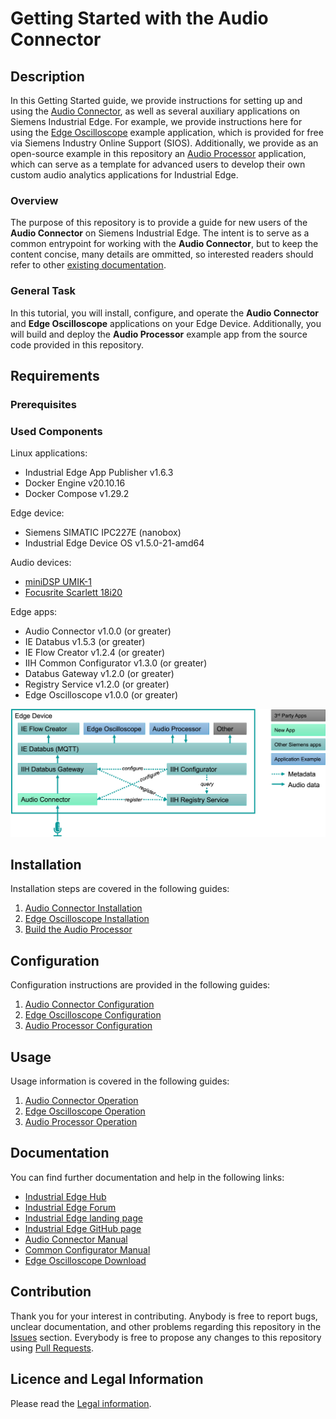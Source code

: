 # Getting Started with the Audio Connector

## Description

In this Getting Started guide, we provide instructions for setting up and using the [Audio Connector](docs/audio-connector/README.md),
as well as several auxiliary applications on Siemens Industrial Edge.
For example, we provide instructions here for using the [Edge Oscilloscope](docs/edge-oscilloscope/README.md) example application,
which is provided for free via Siemens Industry Online Support (SIOS).
Additionally, we provide as an open-source example in this repository an [Audio Processor](docs/audio-processor/README.md) application,
which can serve as a template for advanced users to develop their own custom audio analytics applications for Industrial Edge.

### Overview

The purpose of this repository is to provide a guide for new users of the **Audio Connector** on Siemens Industrial Edge.
The intent is to serve as a common entrypoint for working with the **Audio Connector**, but to keep the content concise,
many details are ommitted, so interested readers should refer to other [existing documentation](#documentation).

### General Task

In this tutorial, you will install, configure, and operate the **Audio Connector** and **Edge Oscilloscope** applications on your Edge Device.
Additionally, you will build and deploy the **Audio Processor** example app from the source code provided in this repository.

## Requirements

### Prerequisites

### Used Components

Linux applications:
* Industrial Edge App Publisher v1.6.3
* Docker Engine v20.10.16
* Docker Compose v1.29.2

Edge device:
* Siemens SIMATIC IPC227E (nanobox)
* Industrial Edge Device OS v1.5.0-21-amd64

Audio devices:
* [miniDSP UMIK-1](https://www.minidsp.com/products/acoustic-measurement/umik-1)
* [Focusrite Scarlett 18i20](https://focusrite.com/en/usb-audio-interface/scarlett/scarlett-18i20)

Edge apps:
* Audio Connector v1.0.0 (or greater)
* IE Databus v1.5.3 (or greater)
* IE Flow Creator v1.2.4 (or greater)
* IIH Common Configurator v1.3.0 (or greater)
* Databus Gateway v1.2.0 (or greater)
* Registry Service v1.2.0 (or greater)
* Edge Oscilloscope v1.0.0 (or greater)

![Edge Ecosystem](docs/audio-connector/images/connsuite-ecosystem.png)

## Installation

Installation steps are covered in the following guides:
1. [Audio Connector Installation](docs/audio-connector/README.md#installation)
2. [Edge Oscilloscope Installation](docs/edge-oscilloscope/README.md#installation)
3. [Build the Audio Processor](docs/audio-processor/README.md#build-the-application)

## Configuration

Configuration instructions are provided in the following guides:
1. [Audio Connector Configuration](docs/audio-connector/README.md#configuration)
2. [Edge Oscilloscope Configuration](docs/edge-oscilloscope/README.md#configuration)
3. [Audio Processor Configuration](docs/audio-processor/README.md#configure-the-app)

## Usage

Usage information is covered in the following guides:
1. [Audio Connector Operation](docs/audio-connector/README.md#operation)
2. [Edge Oscilloscope Operation](docs/edge-oscilloscope/README.md#operation)
3. [Audio Processor Operation](docs/audio-processor/README.md#verify-operation)

## Documentation

You can find further documentation and help in the following links:

* [Industrial Edge Hub](https://iehub.eu1.edge.siemens.cloud/#/documentation)
* [Industrial Edge Forum](https://www.siemens.com/industrial-edge-forum)
* [Industrial Edge landing page](https://new.siemens.com/global/en/products/automation/topic-areas/industrial-edge/simatic-edge.html)
* [Industrial Edge GitHub page](https://github.com/industrial-edge)
* [Audio Connector Manual](https://support.industry.siemens.com/cs/ww/en/view/109805476)
* [Common Configurator Manual](https://support.industry.siemens.com/cs/ww/en/view/109803582)
* [Edge Oscilloscope Download](https://support.industry.siemens.com/cs/us/en/view/109808369)

## Contribution

Thank you for your interest in contributing.
Anybody is free to report bugs, unclear documentation, and other problems regarding this repository in the [Issues](https://github.com/industrial-edge/audio-connector-getting-started/issues) section.
Everybody is free to propose any changes to this repository using [Pull Requests](https://github.com/industrial-edge/audio-connector-getting-started/pulls).

## Licence and Legal Information

Please read the [Legal information](LICENSE.txt).
